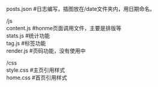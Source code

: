 posts.json  #日志编写，插图放在/date文件夹内，用日期命名。 
  
/js  
content.js #honme页面调用文件，主要是排版等  
stats.js #统计功能  
tag.js #标签功能  
render.js #页码功能，没有使用中  
  
/css  
style.css #主页引用样式  
home.css #首页引用样式  
